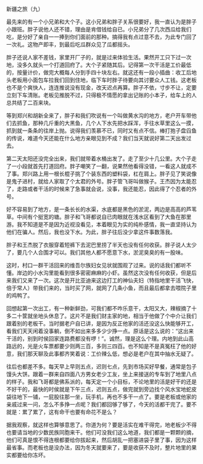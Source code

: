 
新疆之旅（九）

  最先来的有一个小兄弟和大个子。这小兄弟和胖子关系很要好，我一直认为是胖子小跟班。胖子说他人还不错，理由是肯借钱给自已。小兄弟分了几次西瓜给我们吃，是分好了亲自一一捧到你们面前的那种。搞得我有点过意不去，为此专门回了一次礼。这物产即丰，到最后吃瓜群众见了瓜都摇头。

  胖子还说人家不差钱，家里开厂子的，就是过来体验生活。果然开工只下过一次地，没多久就头一个打道回府了。大个子紧随其后。记得第一次干活是工价最低的，按量计价，做完大概每人分到手四十块左右。就这还有一段小插曲：收工后地头老板用小面包车拉我们回到住地，临下车时胖子待要向其讨要众人工钱。这老板也不是个爽快人，连连推说没有现金，改天迟点再算。胖子不依，寸步不让，定要立刻下车清账。老板见推脱不过，只得极不情愿的拿出记账的小本子，给车上的人总共结了二百来块。

  等到郑兴和胡新全来了，胖子和我们吹说有一个叫做黄水沟的地方，老户开车带他们去抓鱼，那种几斤重的大黑鱼，几个人下水先把水踩浑，手往水草里这么一摸，抓到就一条条的往岸上抛。说得我们羡慕不已，同时又有点不信。棒打狍子盘舀鱼的传说，难道今天还能在什么地方亲眼见到不成？我们当天就说好第二天出发过去。

  第二天太阳还没完全出来，我们就带着水桶出发了。走了至少十几公里。大个子走了一小段就首先打道回府。胖子嘲笑了一翻，说果然他看得没错，一看这人就成不了事。郑兴路上用一根长棍子挑了个装东西的塑料袋，杠在肩上。胖子见了笑说像是鬼子进村，就给人家取了个太君的外号。胖子管飞哥叫做猴子。王杰因为太能忍了，走路或者干活的时候来了急事就会说，没事，我还能忍，因此得了个忍者的外号。

  好不容易到了地方，是一条长长的水渠，水底都是黑色的淤泥，两边是高高的芦苇草。中间有个挺宽的塘。胖子和飞哥都说自已肉眼就在浅水区看到了大鱼在那里游。我不知道是不是因为近视没看见，本着眼见为实的纯朴感情，我一直坚持认为他们在骗人。然后，我也没下水。为此，胖子往后没少拿这件事数落我。

  胖子和王杰脱了衣服穿着短裤下去泥巴里捞了半天也没有任何收获。胖子说人太少了，要几个人合围才可以。我们其他人都不愿意下水，淤泥臭臭的有一股味。

  这时，村口一群干活回来的维吾尔族妇女见状就围观了过来。说的话我们都听不懂。岸边的小水沟里能看到很多密密麻麻的小虾。虽然这次没有任何收获，但是后来我们又来了一次。这次是开比亚迪来这边打工的神仙夫妇（特指地里干活飞快，倍于常人）带我们来的，当时买了网，就网了几条小鱼，而且最后都拿去喂院子里的鸡鸭了。

   回想起第一次出工，有一种新鲜劲，可我们都不咋乐意干，太阳又大，辣椒摘了十多二十筐就坐地头休息了。这片不是我们财主家的地，相当于他做了个中介让我们跟着别的老板干。当时据老户自已讲，是因为反正他家的活还没这么快能够开工，看我们天天闲着没事躺，倒不如出来多多少少挣一点。原话是这么说的：“这出来干活的，别到时侯回家连路费都没有啰！”。诚然，理是这么个理。内地到此山高路远的，光是火车票都要少则两三百，多则三四百。也不知是不是真冤枉了他的好意，我们那天聊及此事都齐笑着说：工价辣么低，想必是老户在其中抽水无疑了。

  往后也都差不多。每天早上早则五点，迟则七点，先到市场买好早餐，通常是包子馒头大饼。跟着一群来自四面八方男女老少工友，坐上来接送的专车到了地里八点的样子。我和飞哥都是佛系派的，每天定一个小目标，不论地里的活是好干的还是不好干的，最快的时侯就是下午三点，迟则五点，做完就到旁边找个风水宝地蛇皮袋往地下一铺，一屁股往那一坐，玩手机，再也不多干一点了。要是老板或他家的亲戚过来一问，怎么不多挣一点呢？我们都回够了够了，今天的活都干完了。要不就是：累了累了，这有命干也要有命花不是么？

  据我观察，就这样也算够意思了。你道为何？要是活实在难干得完，地老板少不得也要请当地的少数民族同胞来干。他们可没我们这么地道，我们都是一颗颗的摘，他们可真是恨不得连根都要给你拔起来，然后胡乱一把塞进袋子里了事，因为这样最省事。而老板也是没办法，因为冬天就要来了，要是收获不及时，整片地里的果实都要给你冻坏。
